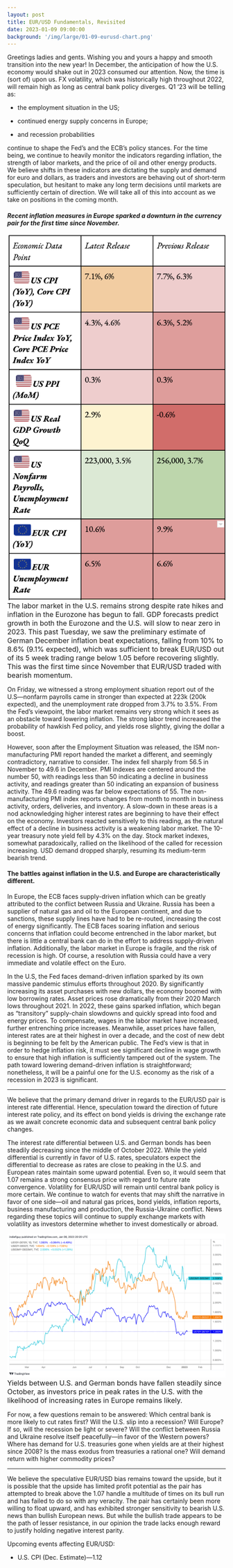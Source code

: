 ```yaml
---
layout: post
title: EUR/USD Fundamentals, Revisited
date: 2023-01-09 09:00:00
background: '/img/large/01-09-eurusd-chart.png'
---
```


Greetings ladies and gents. Wishing you and yours a happy and smooth transition into the new year! In December, the anticipation of how the U.S. economy would shake out in 2023 consumed our attention. Now, the time is (sort of) upon us. FX volatility, which was historically high throughout 2022, will remain high as long as central bank policy diverges. Q1 ‘23 will be telling as:

* the employment situation in the US;

* continued energy supply concerns in Europe;

* and recession probabilities


continue to shape the Fed’s and the ECB’s policy stances. For the time being, we continue to heavily monitor the indicators regarding inflation, the strength of labor markets, and the price of oil and other energy products. We believe shifts in these indicators are dictating the supply and demand for euro and dollars, as traders and investors are behaving out of short-term speculation, but hesitant to make any long term decisions until markets are sufficiently certain of direction. We will take all of this into account as we take on positions in the coming month.

<h4>
    <i>
        Recent inflation measures in Europe sparked a downturn in the currency pair for the first time since November.
    </i>
</h4>

<img class="img-fluid" src="/img/large/01-09-econ-data-points.png" alt="01-09-econ-data-points.png"/>
<font size=3>
The labor market in the U.S. remains strong despite rate hikes and inflation in the Eurozone has begun to fall. GDP forecasts predict growth in both the Eurozone and the U.S. will slow to near zero in 2023.
This past Tuesday, we saw the preliminary estimate of German December inflation beat expectations, falling from 10% to 8.6% (9.1% expected), which was sufficient to break EUR/USD out of its 5 week trading range below 1.05 before recovering slightly. This was the first time since November that EUR/USD traded with bearish momentum.
</font>

On Friday, we witnessed a strong employment situation report out of the U.S—nonfarm payrolls came in stronger than expected at 223k (200k expected), and the unemployment rate dropped from 3.7% to 3.5%. From the Fed’s viewpoint, the labor market remains very strong which it sees as an obstacle toward lowering inflation. The strong labor trend increased the probability of hawkish Fed policy, and yields rose slightly, giving the dollar a boost.

However, soon after the Employment Situation was released, the ISM non-manufacturing PMI report handed the market a different, and seemingly contradictory, narrative to consider. The index fell sharply from 56.5 in November to 49.6 in December. PMI indexes are centered around the number 50, with readings less than 50 indicating a decline in business activity, and readings greater than 50 indicating an expansion of business activity. The 49.6 reading was far below expectations of 55. The non-manufacturing PMI index reports changes from month to month in business activity, orders, deliveries, and inventory. A slow-down in these areas is a nod acknowledging higher interest rates are beginning to have their effect on the economy. Investors reacted sensitively to this reading, as the natural effect of a decline in business activity is a weakening labor market. The 10-year treasury note yield fell by 4.3% on the day. Stock market indexes, somewhat paradoxically, rallied on the likelihood of the called for recession increasing. USD demand dropped sharply, resuming its medium-term bearish trend.

<h4>
    The battles against inflation in the U.S. and Europe are characteristically different.
</h4>

In Europe, the ECB faces supply-driven inflation which can be greatly attributed to the conflict between Russia and Ukraine. Russia has been a supplier of natural gas and oil to the European continent, and due to sanctions, these supply lines have had to be re-routed, increasing the cost of energy significantly. The ECB faces soaring inflation and serious concerns that inflation could become entrenched in the labor market, but there is little a central bank can do in the effort to address supply-driven inflation. Additionally, the labor market in Europe is fragile, and the risk of recession is high. Of course, a resolution with Russia could have a very immediate and volatile effect on the Euro.

In the U.S, the Fed faces demand-driven inflation sparked by its own massive pandemic stimulus efforts throughout 2020. By significantly increasing its asset purchases with new dollars, the economy boomed with low borrowing rates. Asset prices rose dramatically from their 2020 March lows throughout 2021. In 2022, these gains sparked inflation, which began as “transitory” supply-chain slowdowns and quickly spread into food and energy prices. To compensate, wages in the labor market have increased, further entrenching price increases. Meanwhile, asset prices have fallen, interest rates are at their highest in over a decade, and the cost of new debt is beginning to be felt by the American public. The Fed’s view is that in order to hedge inflation risk, it must see significant decline in wage growth to ensure that high inflation is sufficiently tampered out of the system. The path toward lowering demand-driven inflation is straightforward; nonetheless, it will be a painful one for the U.S. economy as the risk of a recession in 2023 is significant.

---

We believe that the primary demand driver in regards to the EUR/USD pair is interest rate differential. Hence, speculation toward the direction of future interest rate policy, and its effect on bond yields is driving the exchange rate as we await concrete economic data and subsequent central bank policy changes.

The interest rate differential between U.S. and German bonds has been steadily decreasing since the middle of October 2022. While the yield differential is currently in favor of U.S. rates, speculators expect the differential to decrease as rates are close to peaking in the U.S. and European rates maintain some upward potential. Even so, it would seem that 1.07 remains a strong consensus price with regard to future rate convergence. Volatility for EUR/USD will remain until central bank policy is more certain. We continue to watch for events that may shift the narrative in favor of one side—oil and natural gas prices, bond yields, inflation reports, business manufacturing and production, the Russia-Ukraine conflict. News regarding these topics will continue to supply exchange markets with volatility as investors determine whether to invest domestically or abroad.

<img class="img-fluid" src="/img/large/01-09-eurusd-chart.png" alt="01-09-eurusd-chart.png"/>
<font size=3>
Yields between U.S. and German bonds have fallen steadily since October, as investors price in peak rates in the U.S. with the likelihood of increasing rates in Europe remains likely.
</font>

For now, a few questions remain to be answered: Which central bank is more likely to cut rates first? Will the U.S. slip into a recession? Will Europe? If so, will the recession be light or severe? Will the conflict between Russia and Ukraine resolve itself peacefully—in favor of the Western powers? Where has demand for U.S. treasuries gone when yields are at their highest since 2008? Is the mass exodus from treasuries a rational one? Will demand return with higher commodity prices?

---

We believe the speculative EUR/USD bias remains toward the upside, but it is possible that the upside has limited profit potential as the pair has attempted to break above the 1.07 handle a multitude of times on its bull run and has failed to do so with any veracity. The pair has certainly been more willing to float upward, and has exhibited stronger sensitivity to bearish U.S. news than bullish European news. But while the bullish trade appears to be the path of lesser resistance, in our opinion the trade lacks enough reward to justify holding negative interest parity.

Upcoming events affecting EUR/USD:

* U.S. CPI (Dec. Estimate)—1.12
